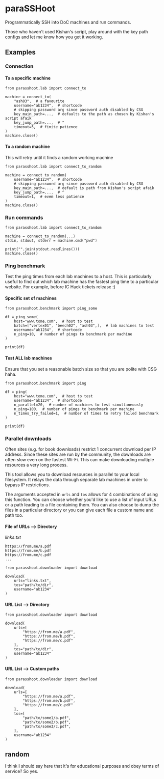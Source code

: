 # paraSSHoot

Programmatically SSH into DoC machines and run commands.

Those who haven't used Kishan's script, play around with the key path configs
and let me know how you get it working.

## Examples

### Connection
#### To a specific machine
```python3
from parasshoot.lab import connect_to

machine = connect_to(
    "ash03",  # a favourite
    username="ab1234",  # shortcode
    # skipping password arg since password auth disabled by CSG
    key_main_path=...,  # defaults to the path as chosen by Kishan's script afaik
    key_jump_path=...,  # ^
    timeout=5,  # finite patience
)
machine.close()
```

#### To a random machine
This will retry until it finds a random working machine
```python3
from parasshoot.lab import connect_to_random

machine = connect_to_random(
    username="ab1234",  # shortcode
    # skipping password arg since password auth disabled by CSG
    key_main_path=...,  # default is path from Kishan's script afaik
    key_jump_path=...,  # ^
    timeout=1,  # even less patience
)
machine.close()
```

### Run commands
```python3
from parasshoot.lab import connect_to_random

machine = connect_to_random(...)
stdin, stdout, stderr = machine.cmd("pwd")

print("".join(stdout.readlines()))
machine.close()
```

### Ping benchmark
Test the ping times from each lab machines to a host. This is particularly
useful to find out which lab machine has the fastest ping time to a particular
website. For example, before IC Hack tickets release :)

#### Specific set of machines
```python3
from parasshoot.benchmark import ping_some

df = ping_some(
    host="www.tome.com",  # host to test
    batch=["vertex01", "beech02", "ash03",],  # lab machines to test
    username="ab1234",  # shortcode
    n_ping=10,  # number of pings to benchmark per machine
)

print(df)
```

#### Test ALL lab machines
Ensure that you set a reasonable batch size so that you are polite with CSG haha.

```python3
from parasshoot.benchmark import ping

df = ping(
    host="www.tome.com",  # host to test
    username="ab1234",  # shortcode
    n_parallel=20,  # number of machines to test simultaneously
    n_ping=100,  # number of pings to benchmark per machine
    n_times_try_failed=1,  # number of times to retry failed benchmark
)

print(df)
```

### Parallel downloads
Often sites (e.g. for book downloads) restrict 1 concurrent download per IP address.
Since these sites are run by the community, the downloads are often slow even on the
fastest Wi-Fi. This can make downloading multiple resources a very long process.

This tool allows you to download resources in parallel to your local filesystem. It
relays the data through separate lab machines in order to bypass IP restrictions.

The arguments accepted in `urls` and `tos` allows for 4 combinations of using this function.
You can choose whether you'd like to use a list of input URLs or a path leading
to a file containing them.
You can also choose to dump the files in a particular directory or you can give each file a custom name and path too.

#### File of URLs --> Directory
*links.txt*
```
https://from.me/a.pdf
https://from.me/b.pdf
https://from.me/c.pdf
...
```
```python3
from parasshoot.downloader import download 

download(
    urls="links.txt",
    tos="path/to/dir",
    username="ab1234"
)
```

#### URL List --> Directory
```python3
from parasshoot.downloader import download 

download(
    urls=[
        "https://from.me/a.pdf",
        "https://from.me/b.pdf",
        "https://from.me/c.pdf"
    ],
    tos="path/to/dir",
    username="ab1234"
)
```

#### URL List --> Custom paths
```python3
from parasshoot.downloader import download 

download(
    urls=[
        "https://from.me/a.pdf",
        "https://from.me/b.pdf",
        "https://from.me/c.pdf"
    ],
    tos=[
        "path/to/some1/a.pdf",
        "path/to/some2/b.pdf",
        "path/to/some3/c.pdf",
    ],
    username="ab1234"
)
```

## random
I think I should say here that it's for educational purposes and obey terms of service? So yes.
